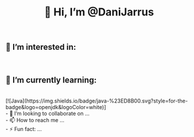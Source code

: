 <center><h1>👋 Hi, I’m @DaniJarrus</h1></center>
<br>
<h2>👀 I’m interested in:</h2>
<br>
<h2>🌱 I’m currently learning:</h2>
<br>
[![Java](https://img.shields.io/badge/java-%23ED8B00.svg?style=for-the-badge&logo=openjdk&logoColor=white)]
<br>
- 💞️ I’m looking to collaborate on ...
<br>
- 📫 How to reach me ...
<br>
- ⚡ Fun fact: ...

<!---
DaniJarrus/DaniJarrus is a ✨ special ✨ repository because its `README.md` (this file) appears on your GitHub profile.
You can click the Preview link to take a look at your changes.
--->
